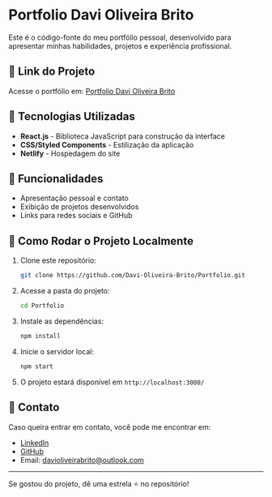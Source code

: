 # Portfolio Davi Oliveira Brito

Este é o código-fonte do meu portfólio pessoal, desenvolvido para apresentar minhas habilidades, projetos e experiência profissional.

## 🔗 Link do Projeto
Acesse o portfólio em: [Portfolio Davi Oliveira Brito](https://portfolio-davi-oliveira-brito.netlify.app/)

## 🚀 Tecnologias Utilizadas
- **React.js** - Biblioteca JavaScript para construção da interface
- **CSS/Styled Components** - Estilização da aplicação
- **Netlify** - Hospedagem do site

## 📌 Funcionalidades
- Apresentação pessoal e contato
- Exibição de projetos desenvolvidos
- Links para redes sociais e GitHub

## 📂 Como Rodar o Projeto Localmente
1. Clone este repositório:
   ```bash
   git clone https://github.com/Davi-Oliveira-Brito/Portfolio.git
   ```
2. Acesse a pasta do projeto:
   ```bash
   cd Portfolio
   ```
3. Instale as dependências:
   ```bash
   npm install
   ```
4. Inicie o servidor local:
   ```bash
   npm start
   ```
5. O projeto estará disponível em `http://localhost:3000/`

## 📧 Contato
Caso queira entrar em contato, você pode me encontrar em:
- [LinkedIn](https://www.linkedin.com/in/davi-oliveira-brito-b7267b252/)
- [GitHub](https://github.com/Davi-Oliveira-Brito)
- Email: davioliveirabrito@outlook.com

---
Se gostou do projeto, dê uma estrela ⭐ no repositório!

